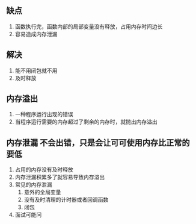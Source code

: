 ## 缺点
1. 函数执行完，函数内部的局部变量没有释放，占用内存时间边长
2. 容易造成内存泄漏

## 解决
1. 能不用闭包就不用
2. 及时释放

## 内存溢出
1. 一种程序运行出现的错误
2. 当程序运行需要的内存超过了剩余的内存时，就抛出内存溢出

## 内存泄漏 不会出错，只是会让可可使用内存比正常的要低
1. 占用的内存没有及时释放
2. 内存泄漏积累多了就容易导致内存溢出
3. 常见的内存泄漏
   1. 意外的全局变量
   2. 没有及时清理的计时器或者回调函数
   3. 闭包
4. 面试可能问
   ```js
<script>
//   1. 内存溢出
var obj ={}
for(var i=0;i<1000;i++){
    obj[i] = new Array(100000)
    console.log('-----');
}
// 2. 内存泄漏
// 意外的全局变量
function fn(){
    // 不使用var或let 就默认为window的属性 就算函数调用完成也不会释放
     a = 3
     console.log(a);
}

var set = setInterval(function(){
    // 启动循环定时器后不清理
    console.log('---');
},1000)
// 应该清理掉
clearInterval(set)
</script>
```